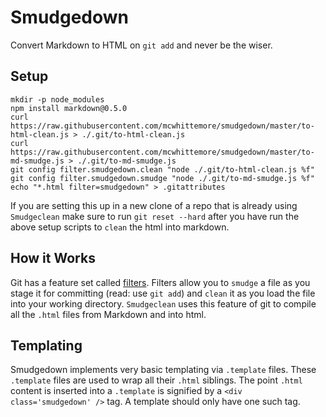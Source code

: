 # Smudgedown

Convert Markdown to HTML on `git add` and never be the wiser.

## Setup

```
mkdir -p node_modules
npm install markdown@0.5.0
curl https://raw.githubusercontent.com/mcwhittemore/smudgedown/master/to-html-clean.js > ./.git/to-html-clean.js
curl https://raw.githubusercontent.com/mcwhittemore/smudgedown/master/to-md-smudge.js > ./.git/to-md-smudge.js
git config filter.smudgedown.clean "node ./.git/to-html-clean.js %f"
git config filter.smudgedown.smudge "node ./.git/to-md-smudge.js %f"
echo "*.html filter=smudgedown" > .gitattributes
```

If you are setting this up in a new clone of a repo that is already using `Smudgeclean` make sure to run `git reset --hard` after you have run the above setup scripts to `clean` the html into markdown.

## How it Works

Git has a feature set called [filters](http://git-scm.com/book/en/v2/Customizing-Git-Git-Attributes#filters_a). Filters allow you to `smudge` a file as you stage it for committing (read: use `git add`) and `clean` it as you load the file into your working directory. `Smudgeclean` uses this feature of git to compile all the `.html` files from Markdown and into html.

## Templating

Smudgedown implements very basic templating via `.template` files. These `.template` files are used to wrap all their `.html` siblings. The point `.html` content is inserted into a `.template` is signified by a `<div class='smudgedown' />` tag. A template should only have one such tag.